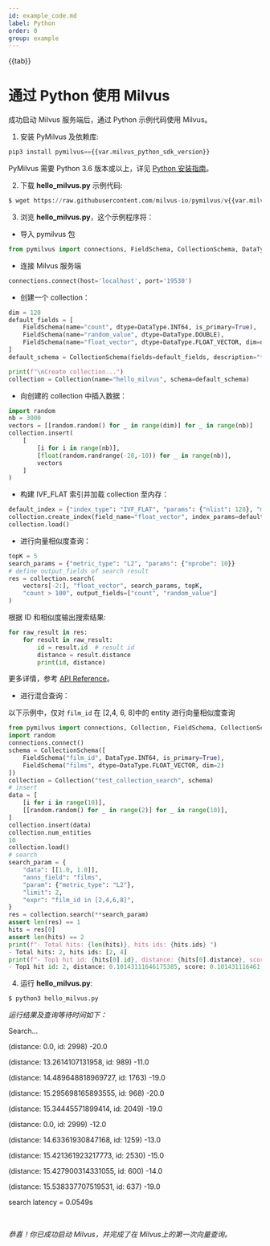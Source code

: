 ```yaml
---
id: example_code.md
label: Python
order: 0
group: example
---
```


{{tab}}

# 通过 Python 使用 Milvus

成功启动 Milvus 服务端后，通过 Python 示例代码使用 Milvus。

1. 安装 PyMilvus 及依赖库:
```Python
pip3 install pymilvus=={{var.milvus_python_sdk_version}}
```

<div class="alert note">
PyMilvus 需要 Python 3.6 版本或以上，详见 <a href="https://wiki.python.org/moin/BeginnersGuide/Download">Python 安装指南</a>。
</div>


2. 下载 **hello_milvus.py** 示例代码:
```Python
$ wget https://raw.githubusercontent.com/milvus-io/pymilvus/v{{var.milvus_python_sdk_version}}/examples/hello_milvus.py
```
3. 浏览 **hello_milvus.py**，这个示例程序将：
- 导入 pymilvus 包
```Python
from pymilvus import connections, FieldSchema, CollectionSchema, DataType, Collection
```

- 连接 Milvus 服务端
```Python
connections.connect(host='localhost', port='19530')
```

- 创建一个 collection：
```Python
dim = 128
default_fields = [
    FieldSchema(name="count", dtype=DataType.INT64, is_primary=True),
    FieldSchema(name="random_value", dtype=DataType.DOUBLE),
    FieldSchema(name="float_vector", dtype=DataType.FLOAT_VECTOR, dim=dim)
]
default_schema = CollectionSchema(fields=default_fields, description="test collection")

print(f"\nCreate collection...")
collection = Collection(name="hello_milvus", schema=default_schema)
```
- 向创建的 collection 中插入数据：
```Python
import random
nb = 3000
vectors = [[random.random() for _ in range(dim)] for _ in range(nb)]
collection.insert(
    [
        [i for i in range(nb)],
        [float(random.randrange(-20,-10)) for _ in range(nb)],
        vectors
    ]
)
```
- 构建 IVF_FLAT 索引并加载 collection 至内存：
```Python
default_index = {"index_type": "IVF_FLAT", "params": {"nlist": 128}, "metric_type": "L2"}
collection.create_index(field_name="float_vector", index_params=default_index)
collection.load()
```

- 进行向量相似度查询：
```Python
topK = 5
search_params = {"metric_type": "L2", "params": {"nprobe": 10}}
# define output_fields of search result
res = collection.search(
    vectors[-2:], "float_vector", search_params, topK,
    "count > 100", output_fields=["count", "random_value"]
)
```

根据 ID 和相似度输出搜索结果:
```Python
for raw_result in res:
    for result in raw_result:
        id = result.id  # result id
        distance = result.distance
        print(id, distance)
```
更多详情，参考 [API Reference](/api-reference/pymilvus/{{var.milvus_python_sdk_version}}/results.html)。

- 进行混合查询：
<div class="alert note">
以下示例中，仅对 <code>film_id</code> 在 [2,4, 6, 8]中的 entity 进行向量相似度查询
</div>

```Python
from pymilvus import connections, Collection, FieldSchema, CollectionSchema, DataType
import random
connections.connect()
schema = CollectionSchema([
    FieldSchema("film_id", DataType.INT64, is_primary=True),
    FieldSchema("films", dtype=DataType.FLOAT_VECTOR, dim=2)
])
collection = Collection("test_collection_search", schema)
# insert
data = [
    [i for i in range(10)],
    [[random.random() for _ in range(2)] for _ in range(10)],
]
collection.insert(data)
collection.num_entities
10
collection.load()
# search
search_param = {
    "data": [[1.0, 1.0]],
    "anns_field": "films",
    "param": {"metric_type": "L2"},
    "limit": 2,
    "expr": "film_id in [2,4,6,8]",
}
res = collection.search(**search_param)
assert len(res) == 1
hits = res[0]
assert len(hits) == 2
print(f"- Total hits: {len(hits)}, hits ids: {hits.ids} ")
- Total hits: 2, hits ids: [2, 4]
print(f"- Top1 hit id: {hits[0].id}, distance: {hits[0].distance}, score: {hits[0].score} ")
- Top1 hit id: 2, distance: 0.10143111646175385, score: 0.101431116461
```

4. 运行 **hello_milvus.py**:
```Python
$ python3 hello_milvus.py
```
*运行结果及查询等待时间如下：*


<div class='result-bock'>
<p>Search...</p>
<p>(distance: 0.0, id: 2998) -20.0</p>
<p>(distance: 13.2614107131958, id: 989) -11.0</p>
<p>(distance: 14.489648818969727, id: 1763) -19.0</p>
<p>(distance: 15.295698165893555, id: 968) -20.0</p>
<p>(distance: 15.34445571899414, id: 2049) -19.0</p>
<p>(distance: 0.0, id: 2999) -12.0</p>
<p>(distance: 14.63361930847168, id: 1259) -13.0</p>
<p>(distance: 15.421361923217773, id: 2530) -15.0</p>
<p>(distance: 15.427900314331055, id: 600) -14.0</p>
<p>(distance: 15.538337707519531, id: 637) -19.0</p>
<p>search latency = 0.0549s</p>
</div>


<br/>


*恭喜！你已成功启动 Milvus，并完成了在 Milvus上的第一次向量查询。*
